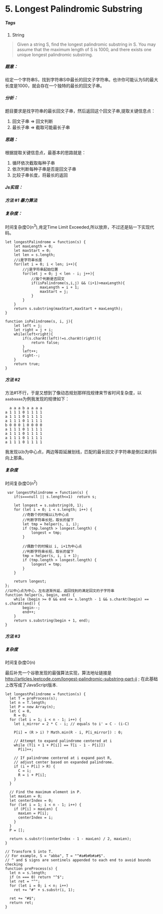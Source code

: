 # 5. Longest Palindromic Substring 
##### Tags
1. String

>Given a string S, find the longest palindromic substring in S. You may assume that the maximum length of S is 1000, and there exists one unique longest palindromic substring.

##### 题意：
给定一个字符串S，找到字符串S中最长的回文子字符串。也许你可能认为S的最大长度是1000，就会存在一个独特的最长的回文子串。

##### 分析：
题目要求是找字符串的最长回文子串，然后返回这个回文子串,提取关键信息点：
1. 回文子串 => 回文判断
2. 最长子串 => 截取可能最长子串

##### 思路：
根据提取关键信息点，最基本的思路就是：
1. 循环依次截取每种子串
2. 依次判断每种子串是否是回文子串
3. 比较子串长度，将最长的返回

##### Js实现：

##### 方法 #1 暴力算法
##### 复杂度：
时间复杂度O(n<sup>3</sup>),肯定Time Limit Exceeded,所以放弃，不过还是贴一下实现代码。
```
let longestPalindrome = function(s) {
    let maxLength = 0;
    let maxStart = 0;
    let len = s.length;
    //i是字符串长度
    for(let i = 0; i < len; i++){
        //j是字符串起始位置
        for(let j = 0; j < len - i; j++){
            //挨个判断是否回文
            if(isPalindrome(s,i,j) && (i+1)>maxLength){
                maxLength = i + 1;
                maxStart = j;
            }
        }
    }
    return s.substring(maxStart,maxStart + maxLength);
}

function isPalindrome(s, i, j){
    let left = j;
    let right = j + i;
    while(left<right){
        if(s.charAt(left)!=s.charAt(right)){
            return false;
        }
        left++;
        right--;
    }
    return true;
}

```

##### 方法 #2
方法#1不行，于是又想到了像动态规划那样找规律来节省时间复杂度，以`aaabaaaa`为例我发现的规律如下：
```
  a a a b a a a a
a 1 1 1 0 1 1 1 1
a 1 1 1 0 1 1 1 1
a 1 1 1 0 1 1 1 1
b 0 0 0 1 0 0 0 0
a 1 1 1 0 1 1 1 1
a 1 1 1 0 1 1 1 1
a 1 1 1 0 1 1 1 1
a 1 1 1 0 1 1 1 1
```

我发现以b为中心点，两边等距延展划线，匹配的最长回文子字符串是倒过来的斜向上那条。

##### 复杂度
时间复杂度O(n<sup>2</sup>)
```
 var longestPalindrome = function(s) {
    if(s===null || s.length<=1)  return s;
    
    let longest = s.substring(0, 1);
	for (let i = 0; i < s.length; i++) {
		//奇数个的时候以i为中心点
        //判断字符串长短，取长的留下
		let tmp = helper(s, i, i);
		if (tmp.length > longest.length) {
			longest = tmp;
		}
 
		//偶数个的时候以 i, i+1为中心点
        //判断字符串长短，取长的留下
		tmp = helper(s, i, i + 1);
		if (tmp.length > longest.length) {
			longest = tmp;
		}
	}
 
	return longest;
};
//以中心点为中心，左右逐渐外延，返回找到的满足回文的子字符串
function helper(s, begin, end) {
	while (begin >= 0 && end <= s.length - 1 && s.charAt(begin) == s.charAt(end)) {
		begin--;
		end++;
	}
	return s.substring(begin + 1, end);
}
```

##### 方法 #3
##### 复杂度
时间复杂度O(n)

最后补充一个谷歌发现的最强算法实现，算法地址链接是 <a href="http://articles.leetcode.com/longest-palindromic-substring-part-ii">http://articles.leetcode.com/longest-palindromic-substring-part-ii</a> ; 在此基础上改写成了JavaScript版本.

```
let longestPalindrome = function(s) {
  let T = preProcess(s);
  let n = T.length;
  let P = new Array(n);
  let C = 0,
    R = 0;
  for (let i = 1; i < n - 1; i++) {
    let i_mirror = 2 * C - i; // equals to i' = C - (i-C)

    P[i] = (R > i) ? Math.min(R - i, P[i_mirror]) : 0;

    // Attempt to expand palindrome centered at i
    while (T[i + 1 + P[i]] == T[i - 1 - P[i]])
      P[i]++;

    // If palindrome centered at i expand past R,
    // adjust center based on expanded palindrome.
    if (i + P[i] > R) {
      C = i;
      R = i + P[i];
    }
  }

  // Find the maximum element in P.
  let maxLen = 0;
  let centerIndex = 0;
  for (let i = 1; i < n - 1; i++) {
    if (P[i] > maxLen) {
      maxLen = P[i];
      centerIndex = i;
    }
  }
  P = [];

  return s.substr((centerIndex - 1 - maxLen) / 2, maxLen);
}

// Transform S into T.
// For example, S = "abba", T = "^#a#b#b#a#$".
// ^ and $ signs are sentinels appended to each end to avoid bounds checking
function preProcess(s) {
  let n = s.length;
  if (n === 0) return "^$";
  let ret = "^";
  for (let i = 0; i < n; i++)
    ret += "#" + s.substr(i, 1);

  ret += "#$";
  return ret;
}

```



















